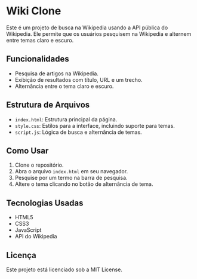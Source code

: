 # Wiki Clone

Este é um projeto de busca na Wikipedia usando a API pública do Wikipedia. Ele permite que os usuários pesquisem na Wikipedia e alternem entre temas claro e escuro.

## Funcionalidades

- Pesquisa de artigos na Wikipedia.
- Exibição de resultados com título, URL e um trecho.
- Alternância entre o tema claro e escuro.

## Estrutura de Arquivos

- `index.html`: Estrutura principal da página.
- `style.css`: Estilos para a interface, incluindo suporte para temas.
- `script.js`: Lógica de busca e alternância de temas.

## Como Usar

1. Clone o repositório.
2. Abra o arquivo `index.html` em seu navegador.
3. Pesquise por um termo na barra de pesquisa.
4. Altere o tema clicando no botão de alternância de tema.

## Tecnologias Usadas

- HTML5
- CSS3
- JavaScript
- API do Wikipedia

## Licença

Este projeto está licenciado sob a MIT License.
